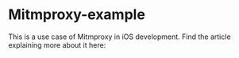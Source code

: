 # Mitmproxy-example
This is a use case of Mitmproxy in iOS development. Find the article explaining more about it here: 
